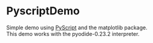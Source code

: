 # PyscriptDemo
Simple demo using [PyScript](https://pyscript.net) and the matplotlib package.  
This demo works with the pyodide-0.23.2 interpreter.

